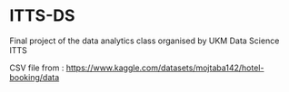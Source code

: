 # ITTS-DS
Final project of the data analytics class organised by UKM Data Science ITTS

CSV file from : https://www.kaggle.com/datasets/mojtaba142/hotel-booking/data
